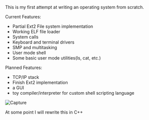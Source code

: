 This is my first attempt at writing an operating system from scratch. 

Current Features:
- Partial Ext2 File system implementation
- Working ELF file loader
- System calls
- Keyboard and terminal drivers
- SMP and multitasking
- User mode shell
- Some basic user mode utilities(ls, cat, etc.)


Planned Features:
- TCP/IP stack
- Finish Ext2 implementation
- a GUI
- toy compiler/interpreter for custom shell scripting language

![Capture](https://github.com/ColeStrickler/swagOS/assets/82488869/643cf819-5658-4233-8922-49f4a1124761)

At some point I will rewrite this in C++

